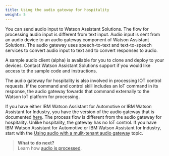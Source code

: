 ```yaml
---
title: Using the audio gateway for hospitality
weight: 5
---
```

You can send audio input to Watson Assistant Solutions.  The flow for processing audio input is different from text input.  Audio input is sent from an audio device to an audio gateway component of Watson Assistant Solutions.  The audio gateway uses speech-to-text and text-to-speech services to convert audio input to text and to convert responses to audio.

A sample audio client (alpha) is available for you to clone and deploy to your devices.  Contact Watson Assistant Solutions support if you would like access to the sample code and instructions.

The audio gateway for hospitality is also involved in processing IOT control requests.  If the command and control skill includes an IoT command in its response, the audio gateway fowards that command externally to the Watson IoT platform for processing.

If you have either IBM Watson Assistant for Automotive or IBM Watson Assistant for Industry, you have the version of the audio gateway that is documented [here]({{site.baseurl}}/audio/audio_support/).  The process flow is different from the audio gateway for hospitality.  Unlike hospitality, the gateway has no IoT control. If you have IBM Watson Assistant for Automotive or IBM Watson Assistant for Industry, start with the [Using audio with a mulit-tenant audio gateway]({{site.baseurl}}/audio/audio_support/) topic.

> **What to do next?**<br/>
Learn how [audio is processed]({{site.baseurl}}/audio_single/how_it_works_audio).

